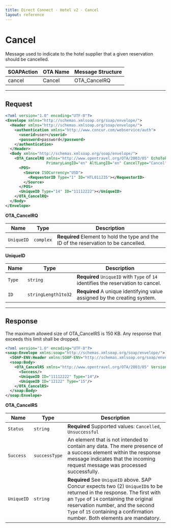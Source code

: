 ```yaml
---
title: Direct Connect - Hotel v2 - Cancel
layout: reference
---
```


# Cancel

Message used to indicate to the hotel supplier that a given reservation should be cancelled.

|SOAPAction|OTA Name|Message Structure|
|------------|----------|-------------------|
|cancel|Cancel|OTA_CancelRQ|

---

## Request

```xml
<?xml version="1.0" encoding="UTF-8"?>
<Envelope xmlns="http://schemas.xmlsoap.org/soap/envelope/">
  <Header xmlns="http://schemas.xmlsoap.org/soap/envelope/">
    <authentication xmlns="http://www.concur.com/webservice/auth">
      <userid>user</userid>
      <password>password</password>
    </authentication>
  </Header>
  <Body xmlns="http://schemas.xmlsoap.org/soap/envelope/">
    <OTA_CancelRQ xmlns="http://www.opentravel.org/OTA/2003/05" EchoToken="test_request_id" Version="3"
                  PrimaryLangID="en" AltLangID="en" CancelType="Cancel">
      <POS>
        <Source ISOCurrency="USD">
          <RequestorID Type="1" ID="HTL011235"></RequestorID>
        </Source>
      </POS>
      <UniqueID Type="14" ID="11112222"></UniqueID>
    </OTA_CancelRQ>
  </Body>
</Envelope>
```


**OTA_CancelRQ**

|Name|Type|Description|
|---------|------------|-------------|
|`UniqueID`|`complex`|**Required** Element to hold the type and the ID of the reservation to be cancelled.|

**UniqueID**

|Name|Type|Description|
|---------|------------|-------------|
|`Type`|`string`|**Required** `UniqueID` with `Type` of `14` identifies the reservation to cancel.|
|`ID`|`stringLength1to32`|**Required** A unique identifying value assigned by the creating system.|

---

## Response

The maximum allowed size of OTA_CancelRS is 150 KB. Any response that exceeds this limit shall be dropped.

```xml
<?xml version="1.0" encoding="UTF-8"?>
<soap:Envelope xmlns:soap="http://schemas.xmlsoap.org/soap/envelope/">
  <SOAP-ENV:Header xmlns:SOAP-ENV="http://schemas.xmlsoap.org/soap/envelope/"/>
  <soap:Body>
    <OTA_CancelRS xmlns="http://www.opentravel.org/OTA/2003/05" Version="3" Status="Cancelled">
      <Success/>
      <UniqueID ID="11112222" Type="14"/>
      <UniqueID ID="12122" Type="15"/>
    </OTA_CancelRS>
  </soap:Body>
</soap:Envelope>
```

**OTA_CancelRS**

|Name|Type|Description|
|---------|------------|-------------|
|`Status`|`string`|**Required** Supported values: `Cancelled`, `Unsuccessful`|
|`Success`|`successType`|An element that is not intended to contain any data. The mere presence of a success element within the response message indicates that the incoming request message was processed successfully.|
|`UniqueID`|`string`|**Required** See `UniqueID` above. SAP Concur expects two (2) `UniqueID`s to be returned in the response. The first with an `Type` of `14` containing the original reservation number, and the second `Type` of `15` containing a confirmation number. Both elements are mandatory.|


